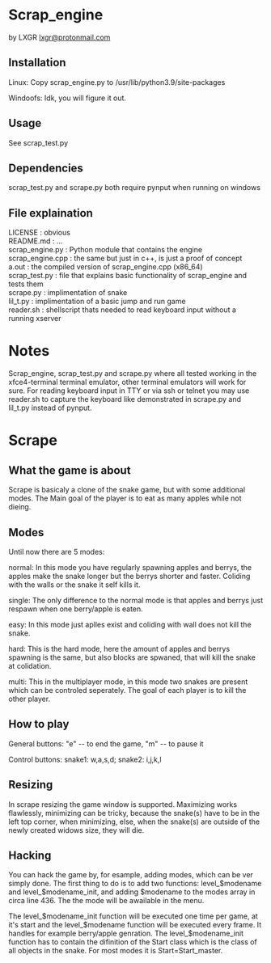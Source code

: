 # Scrap_engine
by LXGR <lxgr@protonmail.com>

## Installation
Linux:
Copy scrap_engine.py to /usr/lib/python3.9/site-packages

Windoofs:
Idk, you will figure it out.

## Usage
See scrap_test.py

## Dependencies
scrap_test.py and scrape.py both require pynput when running on windows

## File explaination
LICENSE : obvious<br>
README.md : ...<br>
scrap_engine.py : Python module that contains the engine<br>
scrap_engine.cpp : the same but just in c++, is just a proof of concept<br>
a.out : the compiled version of scrap_engine.cpp (x86_64)<br>
scrap_test.py : file that explains basic functionality of scrap_engine and tests them<br>
scrape.py : implimentation of snake<br>
lil_t.py : implimentation of a basic jump and run game<br>
reader.sh : shellscript thats needed to read keyboard input without a running xserver<br>

# Notes
Scrap_engine, scrap_test.py and scrape.py where all tested working in the xfce4-terminal terminal emulator, other terminal emulators will work for sure.
For reading keyboard input in TTY or via ssh or telnet you may use reader.sh to capture the keyboard like demonstrated in scrape.py and lil_t.py instead of pynput.

# Scrape

## What the game is about

Scrape is basicaly a clone of the snake game, but with some additional modes. The Main goal of the player is to eat as many apples while not dieing.

## Modes

Until now there are 5 modes:

normal: In this mode you have regularly spawning apples and berrys, the apples make the snake longer but the berrys shorter and faster. Coliding with the walls or the snake it self kills it.

single: The only difference to the normal mode is that apples and berrys just respawn when one berry/apple is eaten.

easy: In this mode just aplles exist and coliding with wall does not kill the snake.

hard: This is the hard mode, here the amount of apples and berrys spawning is the same, but also blocks are spwaned, that will kill the snake at colidation.

multi: This in the multiplayer mode, in this mode two snakes are present which can be controled seperately. The goal of each player is to kill the other player.

## How to play

General buttons: "e" -- to end the game, "m" -- to pause it

Control buttons: snake1: w,a,s,d; snake2: i,j,k,l

## Resizing

In scrape resizing the game window is supported. Maximizing works flawlessly, minimizing can be tricky, because the snake(s) have to be in the left top corner, when minimizing, else, when the snake(s) are outside of the newly created widows size, they will die.

## Hacking

You can hack the game by, for esample, adding modes, which can be ver simply done.
The first thing to do is to add two functions: level_$modename and level_$modename_init, and adding $modename to the modes array in circa line 436. The the mode will be awailable in the menu.

The level_$modename_init function will be executed one time per game, at it's start and the level_$modename function will be executed every frame. It handles for example berry/apple genration.
The level_$modename_init function has to contain the difinition of the Start class which is the class of all objects in the snake. For most modes it is Start=Start_master.
